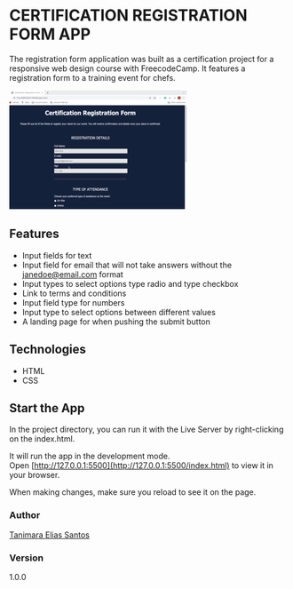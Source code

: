 # CERTIFICATION REGISTRATION FORM APP

The registration form application was built as a certification project for a responsive web design course with FreecodeCamp. It features a registration form to
a training event for chefs.

![certification registration form app - Tanimara Elias Santos](assets/images/certification-form-showcase.gif)


 ## Features
 
 - Input fields for text
 - Input field for email that will not take answers without the janedoe@email.com format
 - Input types to select options type radio and type checkbox
 - Link to terms and conditions
 - Input field type for numbers
 - Input type to select options between different values
 - A landing page for when pushing the submit button

## Technologies

- HTML
- CSS

## Start the App

In the project directory, you can run it with the Live Server by right-clicking on the index.html.

It will run the app in the development mode.\
Open [http://127.0.0.1:5500](http://127.0.0.1:5500/index.html) to view it in your browser.

When making changes, make sure you reload to see it on the page.

### Author

[Tanimara Elias Santos](https://github.com/tanimaraeliassantos)

### Version

1.0.0

 
